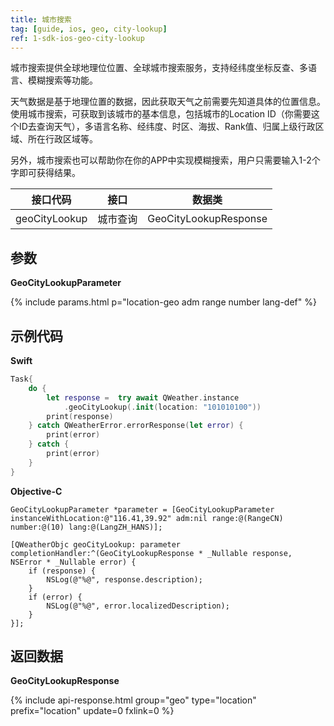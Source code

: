 ```yaml
---
title: 城市搜索
tag: [guide, ios, geo, city-lookup]
ref: 1-sdk-ios-geo-city-lookup
---
```


城市搜索提供全球地理位位置、全球城市搜索服务，支持经纬度坐标反查、多语言、模糊搜索等功能。

天气数据是基于地理位置的数据，因此获取天气之前需要先知道具体的位置信息。使用城市搜索，可获取到该城市的基本信息，包括城市的Location ID（你需要这个ID去查询天气），多语言名称、经纬度、时区、海拔、Rank值、归属上级行政区域、所在行政区域等。 

另外，城市搜索也可以帮助你在你的APP中实现模糊搜索，用户只需要输入1-2个字即可获得结果。

| 接口代码  | 接口                  | 数据类       |
| -------- | ---------------------------- | ------------ |
| geoCityLookup | 城市查询  | GeoCityLookupResponse |

## 参数

**GeoCityLookupParameter**

{% include params.html p="location-geo adm range number lang-def" %}

## 示例代码

**Swift**

```swift
Task{
    do {
        let response =  try await QWeather.instance
            .geoCityLookup(.init(location: "101010100"))
        print(response)
    } catch QWeatherError.errorResponse(let error) {
        print(error)
    } catch {
        print(error)
    }
}
```

**Objective-C**

```objc
GeoCityLookupParameter *parameter = [GeoCityLookupParameter instanceWithLocation:@"116.41,39.92" adm:nil range:@(RangeCN) number:@(10) lang:@(LangZH_HANS)];

[QWeatherObjc geoCityLookup: parameter completionHandler:^(GeoCityLookupResponse * _Nullable response, NSError * _Nullable error) {
    if (response) {
        NSLog(@"%@", response.description);
    }
    if (error) {
        NSLog(@"%@", error.localizedDescription);
    }
}];
```

## 返回数据

**GeoCityLookupResponse**

{% include api-response.html group="geo" type="location" prefix="location" update=0 fxlink=0 %}

